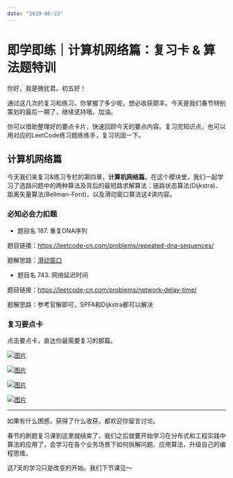 ```yaml
---
date: "2019-06-23"
---  
```

      
# 即学即练｜计算机网络篇：复习卡 & 算法题特训
你好，我是微扰君。初五好！

通过这几次的复习和练习，你掌握了多少呢，想必收获颇丰。今天是我们春节特别策划的最后一期了，继续坚持哦，加油。

你可以借助整理好的要点卡片，快速回顾今天的要点内容。复习完知识点，也可以用对应的LeetCode练习题练练手，复习巩固一下。

## 计算机网络篇

今天我们来复习\&练习专栏的第四章，**计算机网络篇**。在这个模块里，我们一起学习了选路问题中的两种算法及背后的最短路求解算法：链路状态算法\(Dijkstra\)、距离矢量算法\(Bellman-Ford\)，以及滑动窗口算法这4讲内容。

### 必知必会力扣题

* 题目名 187. 重复DNA序列

题目链接：<https://leetcode-cn.com/problems/repeated-dna-sequences/>

题解思路：[滑动窗口](https://leetcode-cn.com/problems/repeated-dna-sequences/solution/wei-rao-li-lun-hua-dong-chuang-kou-wei-y-dosw/)

* 题目名 743. 网络延迟时间

题目链接：<https://leetcode-cn.com/problems/network-delay-time/>

题解思路：参考官解即可，SPFA和Dijkstra都可以解决

### 复习要点卡

点击要点卡，直达你最需要复习的那篇。

[![图片](./httpsstatic001geekbangorgresourceimage83e9835c6c0efc0c6bfd486caef1ef9fb2e9.jpg)](https://time.geekbang.org/column/article/478513)

[![图片](./httpsstatic001geekbangorgresourceimagecfd2cf11238b2b572a42f4712ae13da2a5d2.jpg)](https://time.geekbang.org/column/article/479755)

[![图片](./httpsstatic001geekbangorgresourceimagefd45fd87feb5ffb1589ae4de7bc7662b5545.jpg)](https://time.geekbang.org/column/article/481302)

[![图片](./httpsstatic001geekbangorgresourceimage82aa8203b56805af5e8753afc35a61e32daa.jpg)](https://time.geekbang.org/column/article/482065)

* * *

如果有什么困惑，获得了什么收获，都欢迎你留言讨论。

春节的刷题复习课到这里就结束了，我们之后就要开始学习在分布式和工程实践中算法的应用了，会学习在各个业务场景下如何拆解问题、应用算法，升级自己的编程思维。

<!-- [[[read_end]]] -->

这7天的学习只是改变的开始。我们下节课见～